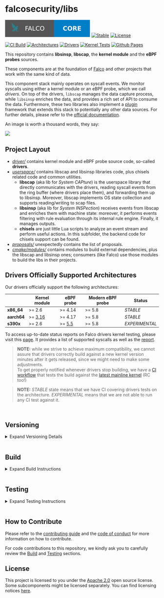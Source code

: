 # falcosecurity/libs

[![Falco Core Repository](https://github.com/falcosecurity/evolution/blob/main/repos/badges/falco-core-blue.svg)](https://github.com/falcosecurity/evolution/blob/main/REPOSITORIES.md#core-scope) [![Stable](https://img.shields.io/badge/status-stable-brightgreen?style=for-the-badge)](https://github.com/falcosecurity/evolution/blob/main/REPOSITORIES.md#stable) [![License](https://img.shields.io/github/license/falcosecurity/libs?style=for-the-badge)](./COPYING)

[![CI Build](https://github.com/falcosecurity/libs/actions/workflows/ci.yml/badge.svg?branch=master)](https://github.com/falcosecurity/libs/actions/workflows/ci.yml)
[![Architectures](https://img.shields.io/badge/ARCHS-x86__64%7Caarch64%7Cs390x-blueviolet)](#drivers-officially-supported-architectures)
[![Drivers](https://img.shields.io/endpoint?url=https://gist.githubusercontent.com/FedeDP/1cbc5d42edf8e3a02fb75e76625f1072/raw/kernel.json)](https://github.com/falcosecurity/libs/actions/workflows/latest-kernel.yml)
[![Kernel Tests](https://github.com/falcosecurity/libs/actions/workflows/kernel_tests.yaml/badge.svg)](https://github.com/falcosecurity/libs/actions/workflows/kernel_tests.yaml)
[![Github Pages](https://github.com/falcosecurity/libs/actions/workflows/pages.yml/badge.svg)](https://falcosecurity.github.io/libs/)

This repository contains **libsinsp**, **libscap**, the **kernel module** and the **eBPF probes** sources.

These components are at the foundation of [Falco](https://github.com/falcosecurity/falco) and other projects that work with the same kind of data.

This component stack mainly operates on syscall events. We monitor syscalls using either a kernel module or an eBPF probe, which we call *drivers*. On top of the drivers, `libscap` manages the data capture process, while `libsinsp` enriches the data, and provides a rich set of API to consume the data. Furthermore, these two libraries also implement a [plugin](https://github.com/falcosecurity/plugins) framework that extends this stack to potentially any other data sources. For further details, please refer to the [official documentation](https://falco.org/docs/).

An image is worth a thousand words, they say:

<img src="https://falco.org/img/falco-diagram-blog-contribution.png" width="600"/>


## Project Layout

* [_driver/_](./driver) contains kernel module and eBPF probe source code,
so-called **drivers**.       
* [_userspace/_](./userspace) contains libscap and libsinsp libraries code,
plus chisels related code and common utilities.
  * **libscap** (aka lib for *System CAPture*) is the userspace library
  that directly communicates with the drivers, reading syscall events from
  the ring buffer (where drivers place them), and forwarding them
  up to libsinsp. Moreover, libscap implements OS state collection and
  supports reading/writing to scap files.  
  * **libsinsp** (aka lib for *System INSPection*) receives events from
  libscap and enriches them with machine state: moreover, it performs
  events filtering with rule evaluation through its internal rule engine.
  Finally, it manages outputs. 
  * **chisels** are just little Lua scripts to analyze an event stream
  and perform useful actions. In this subfolder, the backend code for
  chisels support can be found.  
* [_proposals/_](./proposals) unexpectedly contains the list of proposals.
* [_cmake/modules/_](./cmake/modules) contains modules to build
external dependencies, plus the libscap and libsinsp ones; consumers
(like Falco) use those modules to build the libs in their projects.

## Drivers Officially Supported Architectures

Our drivers officially support the following architectures:

|             | Kernel module                                                                                | eBPF probe | Modern eBPF probe | Status |
| ----------- |----------------------------------------------------------------------------------------------| ---------- | ----------------- | ------ |
| **x86_64**  | >= 2.6                                                                                       | >= 4.14    | >= 5.8            | _STABLE_ |
| **aarch64** | >= [3.16](https://github.com/torvalds/linux/commit/055b1212d141f1f398fca548f8147787c0b6253f) | >= 4.17    | >= 5.8            | _STABLE_ |
| **s390x**   | >= 2.6                                                                                       | >= [5.5](https://github.com/torvalds/linux/commit/6ae08ae3dea) | >= 5.8            | _EXPERIMENTAL_ |


To access up-to-date status reports on Falco drivers kernel testing, please visit this [page](https://falcosecurity.github.io/libs/). It provides a list of supported syscalls as well as the [report](https://falcosecurity.github.io/libs/report/).

> __NOTE:__ while we strive to achieve maximum compatibility, we cannot assure that drivers correctly build against a new kernel version minutes after it gets released, since we might need to make some adjustments.    
> To get properly notified whenever drivers stop building, we have a [CI workflow](.github/workflows/latest-kernel.yml) that tests the build against the [latest mainline kernel](https://www.kernel.org/) (RC too!)

> __NOTE:__ _STABLE_ state means that we have CI covering drivers tests on the architecture. _EXPERIMENTAL_ means that we are not able to run any CI test against it.

</br>

## Versioning

<details>
	<summary>Expand Versioning Details</summary>

This project utilizes two different numbering series for the _libs_ and _drivers_ components, both in accordance with [Semantic Versioning 2.0.0](https://semver.org/). In particular, the _drivers_ component versions include a `driver` suffix in the [build metadata](https://semver.org/#spec-item-10) part of the SemVer string (ie. `5.1.0+driver`) to differentiate them from the _libs_ versions (ie. `0.12.0`). Further details about how we manage the versioning of these components can be found in our [release process documentation](./release.md).

When building this project from a Git working directory, the build system (see [CMakeLists.txt](./CMakeLists.txt)) will automatically determine the correct version for all components.

For [officially released builds](https://github.com/falcosecurity/libs/releases), the corresponding Git tag will be used as the version.

For development versions, the following schema is applied:

`<x>.<y>.<z>-<count>+<commit>[-driver]`

Where:
- `<x>.<y>.<z>` represents the next version number, reflecting either a patch for release branches or a minor version for development branches.
- `<count>` is the number of commits ahead from either:
  - the latest tag on the branch, for release branches; or   
  - the closest common ancestor with the branch holding the latest tagged version, for development branches.
- `<commit>` refers to the first 7 digits of the commit hash.
- `[-driver]` is an optional suffix used specifically for _driver_ versions.

For example, `0.13.0-2+abcdef0` means that the current _HEAD_ (_G_, commit hash `abcdef0`) is the second commit ahead of the common ancestor (_E_) with the release branch that holds the tag for `0.12.0` (_C_):

```
      A---B---C (tag: 0.12.0, branch: release/0.12.x)
     /
D---E---F---G (HEAD -> abcdef0)
```

This scheme ensures the correct [precedence](https://semver.org/#spec-item-11) when comparing build version numbers, regardless of whether they are released or development builds.


If you are building this project outside of a Git working directory, or if you want to override the version numbers, you must correctly set the appropriate `cmake` variables. For example, use `-DFALCOSECURITY_LIBS_VERSION=x.y.z -DDRIVER_VERSION=a.b.c+driver`.

</details>

</br>

## Build

<details>
	<summary>Expand Build Instructions</summary>

For your convenience, we have included the instructions for building the `libs` modules here, in addition to the information available in the [official documentation](https://falco.org/docs/install-operate/source/). These instructions are designed for building and testing `libs` on your own Linux development machine. However, if you intend to adopt CI or build within containers, there are additional considerations to take into account. The official [website]((https://falco.org/docs/install-operate/source/)) continually extends its guidance in this respect.

The project utilizes the `cmake` build system, and the key `make` targets are as follows: 

* `driver` -> build the kmod
* `bpf` -> build the eBPF probe
* `scap` -> build libscap (`modern_bpf` driver will be bundled into `scap` if enabled)
* `sinsp` -> build libsinsp (depends upon `scap` target)
* `scap-open` -> build a small example binary for `libscap` to test the drivers (dependent on `scap`)
* `sinsp-example` -> build a small example binary for `libsinsp` to test the drivers and/or `libsinsp` functionality (dependent on `scap` and `sinsp`)

You can refer to the main [CMakeLists.txt](CMakeLists.txt) file to explore the available targets and flags.

To start, first create and move inside `build/` folder:
```bash
mkdir build && cd build
```

### Bundled deps

The easiest way to build the project is to use `BUNDLED_DEPS` option (enabled by default), 
meaning that most of the dependencies will be fetched and compiled during the process:

```bash
cmake -DUSE_BUNDLED_DEPS=ON ../;
make sinsp
```
> __NOTE:__ Take a break as this will take quite a bit of time (around 15 mins, dependent on the hardware).

### System deps

To build using the system deps instead, first, make sure to have all the needed packages installed. Refer to the [official documentation](https://falco.org/docs/install-operate/source/).

```bash
cmake -DUSE_BUNDLED_DEPS=OFF ../;
make sinsp
```

> __NOTE:__ Using system libraries is useful to cut compile times down, as this way it will only build libs, and not all deps. On the other hand, system deps version may have an impact, and we cannot guarantee everything goes smoothly while using them.

### Build kmod

To build the kmod driver, you need your kernel headers installed. Check out the [official documentation](https://falco.org/docs/install-operate/source/).

```bash
make driver
# Verify the kmod object code was created, uses `.ko` extension.
ls -l driver/src/scap.ko;
```

### Build eBPF probe

To build the eBPF probe, you need `clang` and `llvm` packages and you also need your kernel headers installed. Check out the [official documentation](https://falco.org/docs/install-operate/source/).

```bash
cmake -DBUILD_BPF=ON ../;
make bpf
# Verify the eBPF object code was created, uses `.o` extension.
ls -l driver/bpf/probe.o;
```

>__WARNING__: **clang-7** is the oldest supported version to build our BPF probe.

### Build modern eBPF probe

To build the modern eBPF probe, further prerequisites are necessary:

* A recent `clang` version (>=`12`).
* A recent `bpftool` version, typing `bpftool gen` you should see at least these features:
    ```
    Usage: bpftool gen object OUTPUT_FILE INPUT_FILE [INPUT_FILE...]    <---
           bpftool gen skeleton FILE [name OBJECT_NAME]                 <---
           bpftool gen help
    ```
  If you want to use the `bpftool` mirror repo, version [`6.7`](https://github.com/libbpf/bpftool/releases/tag/v6.7.0) should be enough.
  
  If you want to compile it directly from the kernel tree you should pick at least the `5.13` tag.

* BTF exposed by your kernel, you can check it through `ls /sys/kernel/btf/vmlinux`. You should see this line:

    ```
    /sys/kernel/btf/vmlinux
    ```
* A kernel version >=`5.8`.

> __NOTE:__ These are not the requirements to use the modern BPF probe, but rather for building it from source.

Regarding the previously discussed bpf drivers, they create a kernel-specific object code (`driver/bpf/probe.o`) for your machine's kernel release (`uname -r`). This object code is then used as an argument for testing with `scap-open` and `sinsp-example` binaries.

However, the modern BPF driver operates differently. It doesn't require kernel headers, and its build isn't tied to your kernel release. This is enabled by the CO-RE (Compile Once - Run Everywhere) feature of the modern BPF driver. CO-RE allows the driver to work on kernels with backported BTF (BPF Type Format) support or kernel versions >= 5.8.

To comprehend how the driver understands kernel data structures without knowledge of the kernel it runs on, there's no black magic involved. We maintain a [vmlinux.h](driver/modern_bpf/definitions/vmlinux.h) file in our project containing all necessary kernel data structure definitions. Additionally, we sometimes rely on macros or functions typically found in system header files, which we redefine in [struct_flavors.h](driver/modern_bpf/definitions/struct_flavors.h).
 
That being said, the modern BPF driver still produces an object file, which you can create using the target below. Nevertheless, we ultimately include it in `scap` regardless. Hence, when modern BPF is enabled, building `scap` will already cover this step for you.

```bash
cmake \
-DUSE_BUNDLED_DEPS=ON \
-DBUILD_LIBSCAP_MODERN_BPF=ON ../;

make ProbeSkeleton
# Verify the modern eBPF object code / final composed header file including all `.o` modern_bpf files was created, uses `.h` extension.
ls -l skel_dir/bpf_probe.skel.h;
# Now includes skel_dir/bpf_probe.skel.h in `scap` during the linking process.
make scap
```

Initial guidance for CI and building within containers: The Falco Project, for instance, compiles the final Falco userspace binary within older centos7 [falco-builder](https://falco.org/docs/install-operate/source/#build-using-falco-builder-container) containers with bundled dependencies. This ensures compatibility across supported systems, mainly due to GLIBC versions and other intricacies. However, you won't be able to compile the modern BPF driver on such old systems or builder containers. One solution is to build `skel_dir/bpf_probe.skel.h` in a more recent builder container. For example, you can refer to this [container](test/vm/containers/ubuntu2310.Dockerfile) as a guide. Subsequently, you can provide the modern BPF header file as an artifact to `scap` during building in an older builder container. As an illustrative example, we use `/tmp/skel-dir` containing the `bpf_probe.skel.h` file.

```bash
cmake \
-DUSE_BUNDLED_DEPS=ON \
-DBUILD_LIBSCAP_MODERN_BPF=ON \
-DMODERN_BPF_SKEL_DIR="/tmp/skel-dir" ../;
```

### gVisor support

Libscap contains additional library functions to allow integration with system call events coming from [gVisor](https://gvisor.dev).
Compilation of this functionality can be disabled with `-DBUILD_LIBSCAP_GVISOR=OFF`.

</details>

</br>

## Testing

<details>
	<summary>Expand Testing Instructions</summary>

This repository includes convenient test example binaries for both `scap` and `sinsp`:

* `scap-open` -> build a small example binary for `libscap` to test the drivers (dependent on `scap`), checkout the program's [documentation](./userspace/libscap/examples/01-open/README.md)
* `sinsp-example` -> build a small example binary for `libsinsp` to test the drivers and/or `libsinsp` functionality (dependent on `scap` and `sinsp`), checkout the program's [documentation](./userspace/libsinsp/examples/README.md)

When developing new features, you would run either one depending on what you're working on, in order to test and validate your changes.

> __NOTE:__ When you're working on driver development, it can be quite useful to make use of the kernel's built-in `printk` functionality. We also provide build flags to enable `BPF_DEBUG`. However, for the traditional bpf driver, you'll need to uncomment a line in the [bpf Makefile](driver/bpf/Makefile) first. Any logs generated by `bpf_printk()` will be written to `/sys/kernel/debug/tracing/trace_pipe`. Just make sure you have the right permissions set up for this.

Here's an example of a `cmake` command that will enable everything you need for all tests and components. By default, the following flags are disabled, with the exception of `USE_BUNDLED_DEPS` and `CREATE_TEST_TARGETS` (they are enabled by default).

```bash
cmake \
-DUSE_BUNDLED_DEPS=ON \
-DBUILD_LIBSCAP_MODERN_BPF=ON \
-DBUILD_MODERN_BPF_TEST=ON \
-DBUILD_LIBSCAP_GVISOR=ON \
-DBUILD_BPF=ON \
-DBUILD_DRIVER=ON \
-DMODERN_BPF_DEBUG_MODE=ON \
-DBPF_DEBUG=ON \
-DCREATE_TEST_TARGETS=ON \
-DENABLE_LIBSCAP_TESTS=ON \
-DENABLE_DRIVERS_TESTS=ON \
-DENABLE_VM_TESTS=ON ../;
```

> __TIP:__ Installing and using the package `ccache`, e.g. `-DCMAKE_CXX_COMPILER_LAUNCHER=ccache` can optimize repeated testing.

```bash
nproc=$(grep processor /proc/cpuinfo | tail -n 1 | awk '{print $3}');
rm -f driver/bpf/probe.o; make bpf;
rm -f driver/src/scap.ko; make driver;
# scap-open binary
rm -f libscap/examples/01-open/scap-open; make -j$(($nproc-1)) scap-open;
# sinsp-example binary
rm -f libsinsp/examples/sinsp-example; make -j$(($nproc-1)) sinsp-example;
```

These are the conventional unit tests that our CI system enforces:

```bash
# sinsp traditional unit tests
make -j$(($nproc-1)) unit-test-libsinsp; 
# Run
make run-unit-test-libsinsp;

# scap traditional unit tests
make -j$(($nproc-1)) libscap_test; 
# Run
sudo ./test/libscap/libscap_test;
```

Specialized driver tests can be found in [test/drivers](test/drivers), but please be aware that certain limitations might apply, and we're making every effort to ensure compatibility across various distributions. Our CI system also enforces these tests, but do note that currently, the CI system for driver tests is designed exclusively for Ubuntu. Therefore, if you encounter some test failures that aren't related to your changes, don't worry too much.

```bash
make -j$(($nproc-1)) drivers_test; 
# Run each drivers test via changing flags
sudo ./test/drivers/drivers_test -m;
```

The tests mentioned below expand beyond the scope of "unit tests". In this context as well, we are dedicated to making sure they run smoothly on your `localhost` for pre-PR testing, to the best of our ability:

- [test/e2e](test/e2e) - enforced by our CI
- [test/vm](test/vm) - our CI includes comparable tests, but it employs a distinct framework. For current status reports on Falco drivers kernel testing, please visit this [page](https://falcosecurity.github.io/libs/).

As mentioned earlier, The Falco Project's `libs` repository includes numerous CI-powered checks. For the most current information, please refer to the CI definitions under the [workflows](.github/workflows/) directory.

</details>

</br>

## How to Contribute

Please refer to the [contributing guide](https://github.com/falcosecurity/.github/blob/main/CONTRIBUTING.md) and the [code of conduct](https://github.com/falcosecurity/evolution/CODE_OF_CONDUCT.md) for more information on how to contribute.

For code contributions to this repository, we kindly ask you to carefully review the [Build](#build) and [Testing](#testing) sections.

## License

This project is licensed to you under the [Apache 2.0](./COPYING) open source license. Some subcomponents might be licensed separately. You can find licensing notices [here](./NOTICES).
